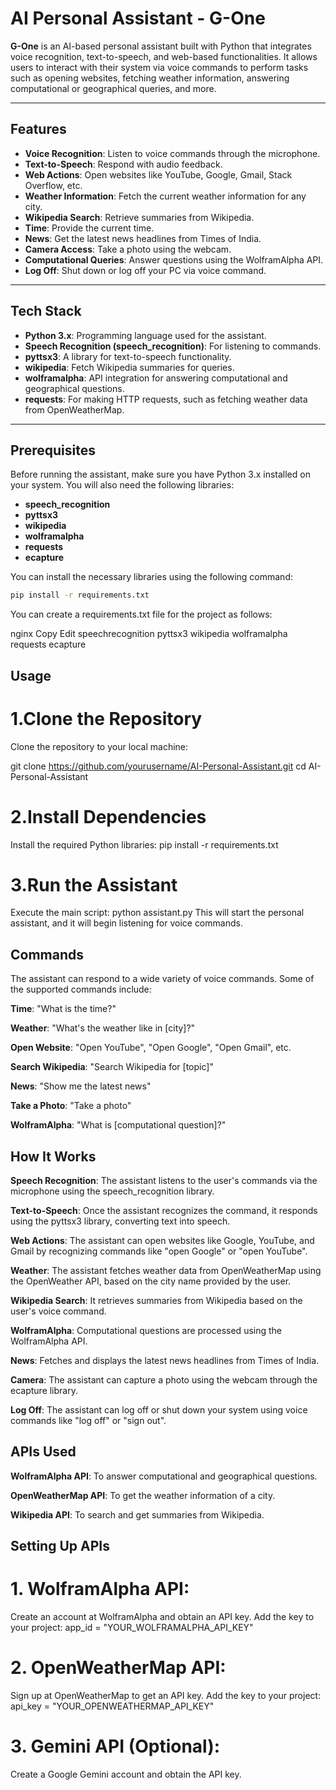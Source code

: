 # AI Personal Assistant - G-One

**G-One** is an AI-based personal assistant built with Python that integrates voice recognition, text-to-speech, and web-based functionalities. It allows users to interact with their system via voice commands to perform tasks such as opening websites, fetching weather information, answering computational or geographical queries, and more.

---

## Features

- **Voice Recognition**: Listen to voice commands through the microphone.
- **Text-to-Speech**: Respond with audio feedback.
- **Web Actions**: Open websites like YouTube, Google, Gmail, Stack Overflow, etc.
- **Weather Information**: Fetch the current weather information for any city.
- **Wikipedia Search**: Retrieve summaries from Wikipedia.
- **Time**: Provide the current time.
- **News**: Get the latest news headlines from Times of India.
- **Camera Access**: Take a photo using the webcam.
- **Computational Queries**: Answer questions using the WolframAlpha API.
- **Log Off**: Shut down or log off your PC via voice command.

---

## Tech Stack

- **Python 3.x**: Programming language used for the assistant.
- **Speech Recognition (speech_recognition)**: For listening to commands.
- **pyttsx3**: A library for text-to-speech functionality.
- **wikipedia**: Fetch Wikipedia summaries for queries.
- **wolframalpha**: API integration for answering computational and geographical questions.
- **requests**: For making HTTP requests, such as fetching weather data from OpenWeatherMap.

---

## Prerequisites

Before running the assistant, make sure you have Python 3.x installed on your system. You will also need the following libraries:

- **speech_recognition**
- **pyttsx3**
- **wikipedia**
- **wolframalpha**
- **requests**
- **ecapture**

You can install the necessary libraries using the following command:

```bash
pip install -r requirements.txt

```
You can create a requirements.txt file for the project as follows:

nginx
Copy
Edit
speechrecognition
pyttsx3
wikipedia
wolframalpha
requests
ecapture

## Usage
# 1.Clone the Repository
Clone the repository to your local machine:

git clone https://github.com/yourusername/AI-Personal-Assistant.git
cd AI-Personal-Assistant

# 2.Install Dependencies

Install the required Python libraries:
pip install -r requirements.txt

# 3.Run the Assistant

Execute the main script:
python assistant.py
This will start the personal assistant, and it will begin listening for voice commands.

## Commands
The assistant can respond to a wide variety of voice commands. Some of the supported commands include:

**Time**: "What is the time?"

**Weather**: "What's the weather like in [city]?"

**Open Website**: "Open YouTube", "Open Google", "Open Gmail", etc.

**Search Wikipedia**: "Search Wikipedia for [topic]"

**News**: "Show me the latest news"

**Take a Photo**: "Take a photo"

**WolframAlpha**: "What is [computational question]?"

## How It Works
**Speech Recognition**: The assistant listens to the user's commands via the microphone using the speech_recognition library.

**Text-to-Speech**: Once the assistant recognizes the command, it responds using the pyttsx3 library, converting text into speech.

**Web Actions**: The assistant can open websites like Google, YouTube, and Gmail by recognizing commands like "open Google" or "open YouTube".

**Weather**: The assistant fetches weather data from OpenWeatherMap using the OpenWeather API, based on the city name provided by the user.

**Wikipedia Search**: It retrieves summaries from Wikipedia based on the user's voice command.

**WolframAlpha**: Computational questions are processed using the WolframAlpha API.

**News**: Fetches and displays the latest news headlines from Times of India.

**Camera**: The assistant can capture a photo using the webcam through the ecapture library.

**Log Off**: The assistant can log off or shut down your system using voice commands like "log off" or "sign out".

## APIs Used
**WolframAlpha API**: To answer computational and geographical questions.

**OpenWeatherMap API**: To get the weather information of a city.

**Wikipedia API**: To search and get summaries from Wikipedia.

## Setting Up APIs
# 1. WolframAlpha API:
Create an account at WolframAlpha and obtain an API key.
Add the key to your project:
app_id = "YOUR_WOLFRAMALPHA_API_KEY"

# 2. OpenWeatherMap API:
Sign up at OpenWeatherMap to get an API key.
Add the key to your project:
api_key = "YOUR_OPENWEATHERMAP_API_KEY"

# 3. Gemini API (Optional):
Create a Google Gemini account and obtain the API key.


